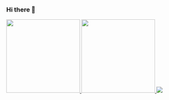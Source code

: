 ### Hi there 👋

<!--
**shukawam/shukawam** is a ✨ _special_ ✨ repository because its `README.md` (this file) appears on your GitHub profile.

Here are some ideas to get you started:

- 🔭 I’m currently working on ...
- 🌱 I’m currently learning ...
- 👯 I’m looking to collaborate on ...
- 🤔 I’m looking for help with ...
- 💬 Ask me about ...
- 📫 How to reach me: ...
- 😄 Pronouns: ...
- ⚡ Fun fact: ...
-->

<a href="https://github.com/shukawam" align="left">
  <img height="195px" src="https://github-readme-stats.vercel.app/api?username=shukawam&show_icons=true&theme=tokyonight" />
  <img height="195px" src="https://github-readme-stats.vercel.app/api/top-langs/?username=shukawam&layout=compact&theme=tokyonight" />
</a>
<a href="https://github.com/shukawam" align="left">
  <img src="https://github-profile-trophy.vercel.app/?username=shukawam&theme=tokyonight&column=8&margin-h=15" />
</a>
